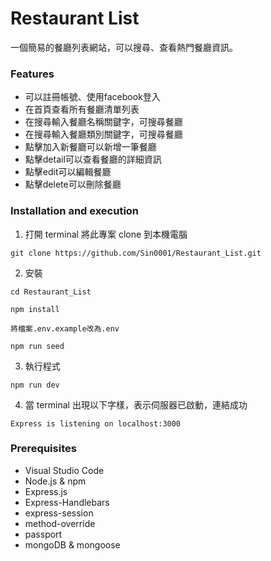 # Restaurant List
一個簡易的餐廳列表網站，可以搜尋、查看熱門餐廳資訊。

### Features
+ 可以註冊帳號、使用facebook登入
+ 在首頁查看所有餐廳清單列表
+ 在搜尋輸入餐廳名稱關鍵字，可搜尋餐廳
+ 在搜尋輸入餐廳類別關鍵字，可搜尋餐廳
+ 點擊加入新餐廳可以新增一筆餐廳
+ 點擊detail可以查看餐廳的詳細資訊
+ 點擊edit可以編輯餐廳
+ 點擊delete可以刪除餐廳

### Installation and execution
1. 打開 terminal 將此專案 clone 到本機電腦
```
git clone https://github.com/Sin0001/Restaurant_List.git
```
2. 安裝
```
cd Restaurant_List
```
```
npm install
```
```
將檔案.env.example改為.env
```
```
npm run seed
```
3. 執行程式
```
npm run dev
```
4. 當 terminal 出現以下字樣，表示伺服器已啟動，連結成功
```
Express is listening on localhost:3000
```
### Prerequisites
+ Visual Studio Code
+ Node.js & npm
+ Express.js
+ Express-Handlebars
+ express-session
+ method-override
+ passport
+ mongoDB & mongoose
